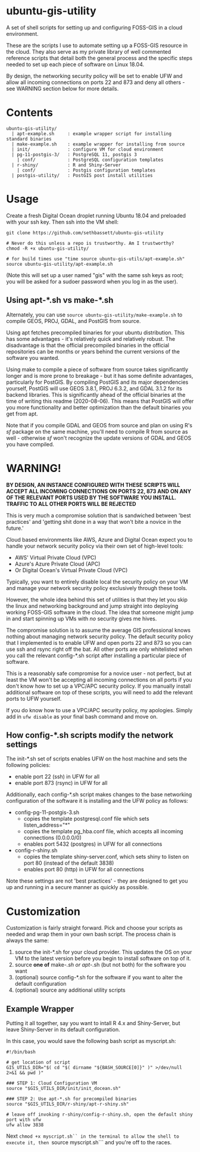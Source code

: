 # ubuntu-gis-utility

A set of shell scripts for setting up and configuring FOSS-GIS in a cloud environment.  
  
These are the scripts I use to automate setting up a FOSS-GIS resource in the cloud. They also serve as my private library of well commented reference scripts that detail both the general process and the specific steps needed to set up each piece of software on Linux 18.04.  

By design, the networking security policy will be set to enable UFW and allow all incoming connections on ports 22 and 873 and deny all others - see WARNING section below for more details.    


# Contents  
```  
ubuntu-gis-utility/  
  | apt-example.sh     : example wrapper script for installing standard binaries  
  | make-example.sh    : example wrapper for installing from source  
  | init/              : configure VM for cloud environment
  | pg-11-postgis-3/   : PostgreSQL 11, postgis 3
    | conf/            : PostgreSQL configuration templates
  | r-shiny/           : R and Shiny-Server
    | conf/            : Postgis configuration templates
  | postgis-utility/   : PostGIS post install utilities
```  


# Usage  
  
Create a fresh Digital Ocean droplet running Ubuntu 18.04 and preloaded with your ssh key. Then ssh into the VM shell:  
  
```  
git clone https://github.com/sethbassett/ubuntu-gis-utility

# Never do this unless a repo is trustworthy. Am I trustworthy?
chmod -R +x ubuntu-gis-utility/

# for build times use "time source ubuntu-gis-utils/apt-example.sh"
source ubuntu-gis-utility/apt-example.sh
```  

(Note this will set up a user named "gis" with the same ssh keys as root; you will be asked for a sudoer password when you log in as the user).

## Using apt-\*.sh vs make-\*.sh

Alternately, you can use ```source ubuntu-gis-utility/make-example.sh``` to compile GEOS, PROJ, GDAL, and PostGIS from source.  
  
Using apt fetches precompiled binaries for your ubuntu distribution. This has some advantages - it's relatively quick and relatively robust. The disadvantage is that the official precompiled binaries in the official repositories can be months or years behind the current versions of the software you wanted.  

Using make to compile a piece of software from source takes significantly longer and is more prone to breakage - but it has some definite advantages, particularly for PostGIS. By compiling PostGIS and its major dependencies yourself, PostGIS will use GEOS 3.8.1, PROJ 6.3.2, and GDAL 3.1.2 for its backend libraries. This is significantly ahead of the official binaries at the time of writing this readme (2020-08-06). This means that PostGIS will offer you more functionality and better optimization than the default binaries you get from apt.  

Note that if you compile GDAL and GEOS from source and plan on using R's *sf* package on the same machine, you'll need to compile R from source as well - otherwise *sf* won't recognize the update versions of GDAL and GEOS you have compiled.

# WARNING!

**BY DESIGN, AN INSTANCE CONFIGURED WITH THESE SCRIPTS WILL ACCEPT ALL INCOMING CONNECTIONS ON PORTS 22, 873 AND ON ANY OF THE RELEVANT PORTS USED BY THE SOFTWARE YOU INSTALL. TRAFFIC TO ALL OTHER PORTS WILL BE REJECTED**  

This is very much a compromise solution that is sandwiched between 'best practices' and 'getting shit done in a way that won't bite a novice in the future.'
  
Cloud based environments like AWS, Azure and Digital Ocean expect you to handle your network security policy via their own set of high-level tools:  
  + AWS' Virtual Private Cloud (VPC)  
  + Azure's Azure Private Cloud (APC)  
  + Or Digital Ocean's Virtual Private Cloud (VPC)  
  
Typically, you want to entirely disable local the security policy on your VM and manage your network security policy exclusively through these tools.  

However, the whole idea behind this set of utilities is that they let you skip the linux and networking background and jump straight into deploying working FOSS-GIS software in the cloud. The idea that someone might jump in and start spinning up VMs with *no* security gives me hives.  

The compromise solution is to assume the average GIS professional knows nothing about managing network security policy. The default security policy that I implemented is to enable UFW and open ports 22 and 873 so you can use ssh and rsync right off the bat. All other ports are only whitelisted when you call the relevant config-\*.sh script after installing a particular piece of software.  
  
This is a reasonably safe compromise for a novice user - not perfect, but at least the VM won't be accepting all incoming connections on all ports if you don't know how to set up a VPC/APC security policy. If you manually install additional software on top of these scripts, you will need to add the relevant ports to UFW yourself.  

If you do know how to use a VPC/APC security policy, my apologies. Simply add in ```ufw disable``` as your final bash command and move on.  

## How config-\*.sh scripts modify the network settings  

The init-\*.sh set of scripts enables UFW on the host machine and sets the following policies:  
  + enable port 22 (ssh) in UFW for all  
  + enable port 873 (rsync) in UFW for all  
  
Additionally, each config-\*.sh script makes changes to the base networking configuration of the software it is installing and the UFW policy as follows:  
  + config-pg-11-postgis-3.sh  
    + copies the template postgresql.conf file which sets listen_address="*"  
    + copies the template pg_hba.conf file, which accepts all incoming connections (0.0.0.0/0)  
    + enables port 5432 (postgres) in UFW for all connections  
  + config-r-shiny.sh  
    + copies the template shiny-server.conf, which sets shiny to listen on port 80 (instead of the default 3838)  
    + enables port 80 (http) in UFW for all connections  

Note these settings are not 'best practices' - they are designed to get you up and running in a secure manner as quickly as possible. 

# Customization  

Customization is fairly straight forward. Pick and choose your scripts as needed and wrap them in your own bash script. The process chain is always the same:  
  1. source the init-*.sh for your cloud provider. This updates the OS on your VM to the latest version before you begin to install software on top of it.  
  2. source **one of** make-*.sh or apt-*.sh (but not both) for the software you want  
  3. (optional) source config-*.sh for the software if you want to alter the default configuration  
  4. (optional) source any additional utility scripts  

## Example Wrapper  
 
Putting it all together, say you want to intall R 4.x and Shiny-Server, but leave Shiny-Server in its default configuration.  
  
In this case, you would save the following bash script as myscript.sh:  
```  
#!/bin/bash

# get location of script
GIS_UTILS_DIR="$( cd "$( dirname "${BASH_SOURCE[0]}" )" >/dev/null 2>&1 && pwd )"

### STEP 1: Cloud Configuration VM
source "$GIS_UTILS_DIR/init/init_docean.sh"

### STEP 2: Use apt-*.sh for precompiled binaries
source "$GIS_UTILS_DIR/r-shiny/apt-r-shiny.sh"

# leave off invoking r-shiny/config-r-shiny.sh, open the default shiny port with ufw
ufw allow 3838
```

Next ```chmod +x myscript.sh`` in the terminal to allow the shell to execute it, then ```source myscript.sh``` and you're off to the races. 

  

